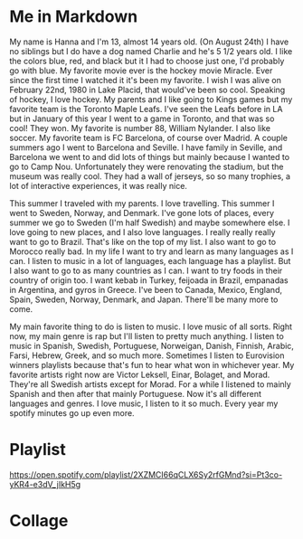 # Me in Markdown
My name is Hanna and I'm 13, almost 14 years old. (On August 24th) I have no siblings but I do have a dog named Charlie and he's 5 1/2 years old. I like the colors blue, red, and black but it I had to choose just one, I'd probably go with blue. My favorite movie ever is the hockey movie Miracle. Ever since the first time I watched it it's been my favorite. I wish I was alive on February 22nd, 1980 in Lake Placid, that would've been so cool. Speaking of hockey, I love hockey. My parents and I like going to Kings games but my favorite team is the Toronto Maple Leafs. I've seen the Leafs before in LA but in January of this year I went to a game in Toronto, and that was so cool! They won. My favorite is number 88, William Nylander. I also like soccer. My favorite team is FC Barcelona, of course over Madrid. A couple summers ago I went to Barcelona and Seville. I have family in Seville, and Barcelona we went to and did lots of things but mainly because I wanted to go to Camp Nou. Unfortunately they were renovating the stadium, but the museum was really cool. They had a wall of jerseys, so so many trophies, a lot of interactive experiences, it was really nice. 

This summer I traveled with my parents. I love travelling. This summer I went to Sweden, Norway, and Denmark. I've gone lots of places, every summer we go to Sweden (I'm half Swedish) and maybe somewhere else. I love going to new places, and I also love languages. I really really really want to go to Brazil. That's like on the top of my list. I also want to go to Morocco really bad. In my life I want to try and learn as many languages as I can. I listen to music in a lot of languages, each language has a playlist. But I also want to go to as many countries as I can. I want to try foods in their country of origin too. I want kebab in Turkey, feijoada in Brazil, empanadas in Argentina, and gyros in Greece. I've been to Canada, Mexico, England, Spain, Sweden, Norway, Denmark, and Japan. There'll be many more to come. 

My main favorite thing to do is listen to music. I love music of all sorts. Right now, my main genre is rap but I'll listen to pretty much anything. I listen to music in Spanish, Swedish, Portuguese, Norweigan, Danish, Finnish, Arabic, Farsi, Hebrew, Greek, and so much more. Sometimes I listen to Eurovision winners playlists because that's fun to hear what won in whichever year. My favorite artists right now are Victor Leksell, Einar, Bolaget, and Morad. They're all Swedish artists except for Morad. For a while I listened to mainly Spanish and then after that mainly Portuguese. Now it's all different languages and genres. I love music, I listen to it so much. Every year my spotify minutes go up even more. 

# Playlist
https://open.spotify.com/playlist/2XZMCI66qCLX6Sy2rfGMnd?si=Pt3co-yKR4-e3dV_jIkH5g
# Collage



